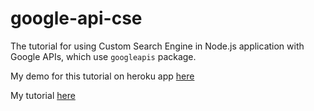 # google-api-cse

The tutorial for using Custom Search Engine in Node.js application with Google APIs, which use `googleapis` package.

My demo for this tutorial on heroku app [here](https://google-api-cse.herokuapp.com/)

My tutorial [here](https://huynhsamha.github.io/backend/custom-search-engine-in-nodejs-with-google-api)
